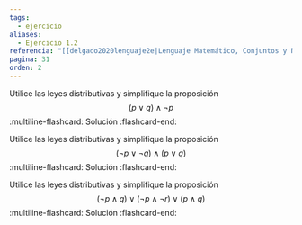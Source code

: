 ```yaml
---
tags:
  - ejercicio
aliases:
  - Ejercicio 1.2
referencia: "[[delgado2020lenguaje2e|Lenguaje Matemático, Conjuntos y Números (2a ed)]]"
pagina: 31
orden: 2
---
```

Utilice las leyes distributivas y simplifique la proposición
$$(p \lor q) \land \neg p$$
:multiline-flashcard:
Solución
:flashcard-end:

Utilice las leyes distributivas y simplifique la proposición
$$(\neg p \lor \neg q) \land (p \lor q)$$
:multiline-flashcard:
Solución
:flashcard-end:

Utilice las leyes distributivas y simplifique la proposición
$$(\neg p \land q) \lor (\neg p \land \neg r) \lor (p \land q)$$
:multiline-flashcard:
Solución
:flashcard-end:
